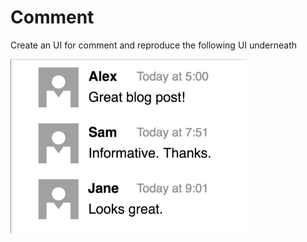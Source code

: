 # Comment

Create an UI for comment and reproduce the following UI underneath 

<img src="./public/ui-for-comment.png" class="comment-ui">

<style>
  .comment-ui {
    max-width: 50vw
  }
</style>

